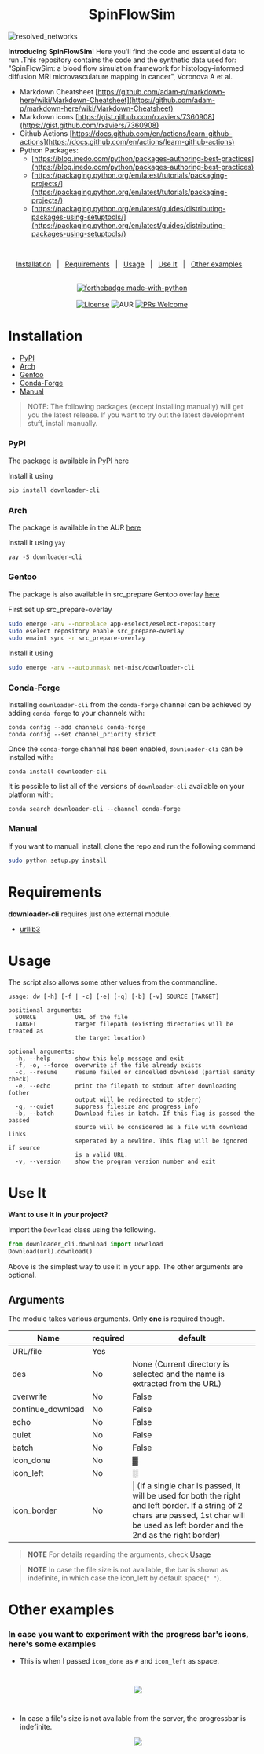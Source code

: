 <h1 align="center">SpinFlowSim</h1>

![resolved_networks](https://github.com/user-attachments/assets/3a79f328-2c27-4dda-b9da-6d8dd5fa3bcb)

</div>

**Introducing SpinFlowSim**! 
Here you'll find the code and essential data to run .This repository contains the code and the synthetic data used for: "SpinFlowSim: a blood flow simulation framework for histology-informed diffusion MRI microvasculature mapping in cancer", Voronova A et al. 

- Markdown Cheatsheet [https://github.com/adam-p/markdown-here/wiki/Markdown-Cheatsheet](https://github.com/adam-p/markdown-here/wiki/Markdown-Cheatsheet)
- Markdown icons [https://gist.github.com/rxaviers/7360908](https://gist.github.com/rxaviers/7360908)
- Github Actions [https://docs.github.com/en/actions/learn-github-actions](https://docs.github.com/en/actions/learn-github-actions)
- Python Packages:
  - [https://blog.inedo.com/python/packages-authoring-best-practices](https://blog.inedo.com/python/packages-authoring-best-practices)
  - [https://packaging.python.org/en/latest/tutorials/packaging-projects/](https://packaging.python.org/en/latest/tutorials/packaging-projects/)
  - [https://packaging.python.org/en/latest/guides/distributing-packages-using-setuptools/](https://packaging.python.org/en/latest/guides/distributing-packages-using-setuptools/)

<div align="center">
<br/>





<a href="#installation">Installation</a>&nbsp;&nbsp;&nbsp;|&nbsp;&nbsp;&nbsp;<a href="#requirements">Requirements</a>&nbsp;&nbsp;&nbsp;|&nbsp;&nbsp;&nbsp;<a href="#usage">Usage</a>&nbsp;&nbsp;&nbsp;|&nbsp;&nbsp;&nbsp;<a href="#use-it">Use It</a>&nbsp;&nbsp;&nbsp;|&nbsp;&nbsp;&nbsp;<a href="#other-examples">Other examples</a>&nbsp;&nbsp;&nbsp;
<br/><br/>

[![forthebadge made-with-python](http://ForTheBadge.com/images/badges/made-with-python.svg)](https://www.python.org/)<br/><br/>
[![License](https://img.shields.io/badge/License-MIT-pink.svg?style=for-the-badge)](LICENSE) ![AUR](https://img.shields.io/aur/version/downloader-cli?style=for-the-badge) [![PRs Welcome](https://img.shields.io/badge/PRs-welcome-purple.svg?style=for-the-badge)](http://makeapullrequest.com)

</div>

# Installation

- [PyPI](#pypi)
- [Arch](#arch)
- [Gentoo](#gentoo)
- [Conda-Forge](#conda-forge)
- [Manual](#manual)

>NOTE: The following packages (except installing manually) will get you the latest release. If you want to try out the latest development stuff, install manually.

### PyPI

The package is available in PyPI [here](https://pypi.org/project/downloader-cli/)

Install it using

```sh
pip install downloader-cli
```

### Arch

The package is available in the AUR [here](https://aur.archlinux.org/packages/downloader-cli/)

Install it using `yay`

```console
yay -S downloader-cli
```

### Gentoo

The package is also available in src_prepare Gentoo overlay [here](https://gitlab.com/src_prepare/src_prepare-overlay/-/tree/master/net-misc/downloader-cli/)

First set up src_prepare-overlay

```sh
sudo emerge -anv --noreplace app-eselect/eselect-repository
sudo eselect repository enable src_prepare-overlay
sudo emaint sync -r src_prepare-overlay
```

Install it using

```sh
sudo emerge -anv --autounmask net-misc/downloader-cli
```

### Conda-Forge

Installing `downloader-cli` from the `conda-forge` channel can be achieved by adding `conda-forge` to your channels with:

```
conda config --add channels conda-forge
conda config --set channel_priority strict
```

Once the `conda-forge` channel has been enabled, `downloader-cli` can be installed with:

```
conda install downloader-cli
```

It is possible to list all of the versions of `downloader-cli` available on your platform with:

```
conda search downloader-cli --channel conda-forge
```

### Manual

If you want to manuall install, clone the repo and run the following command

```sh
sudo python setup.py install
```

# Requirements

**downloader-cli** requires just one external module.

- [urllib3](https://pypi.org/project/urllib3/)

# Usage

The script also allows some other values from the commandline.

```console
usage: dw [-h] [-f | -c] [-e] [-q] [-b] [-v] SOURCE [TARGET]

positional arguments:
  SOURCE           URL of the file
  TARGET           target filepath (existing directories will be treated as
                   the target location)

optional arguments:
  -h, --help       show this help message and exit
  -f, -o, --force  overwrite if the file already exists
  -c, --resume     resume failed or cancelled download (partial sanity check)
  -e, --echo       print the filepath to stdout after downloading (other
                   output will be redirected to stderr)
  -q, --quiet      suppress filesize and progress info
  -b, --batch      Download files in batch. If this flag is passed the passed
                   source will be considered as a file with download links
                   seperated by a newline. This flag will be ignored if source
                   is a valid URL.
  -v, --version    show the program version number and exit

```

# Use It

**Want to use it in your project?**

Import the ```Download``` class using the following.

```python
from downloader_cli.download import Download
Download(url).download()
```

Above is the simplest way to use it in your app. The other arguments are optional.

## Arguments

The module takes various arguments. Only **one** is required though.

| Name | required | default |
|------|----------|---------|
| URL/file  | Yes      |         |
| des  | No       | None (Current directory is selected and the name is extracted from the URL)|
| overwrite| No   | False   |
| continue_download| No | False |
| echo | No | False |
| quiet | No | False |
| batch | No | False |
| icon_done| No   | ▓       |
| icon_left| No   | ░       |
| icon_border| No | \| (If a single char is passed, it will be used for both the right and left border. If a string of 2 chars are passed, 1st char will be used as left border and the 2nd as the right border) |

> **NOTE** For details regarding the arguments, check [Usage](#usage)

> **NOTE** In case the file size is not available, the bar is shown as indefinite, in which case the icon_left
by default space(```" "```).

# Other examples

### In case you want to experiment with the progress bar's icons, here's some examples

- This is when I passed ```icon_done``` as ```#``` and ```icon_left``` as space.

  <div align="center" style="padding-top: 2em !important; padding-bottom: 2em; !important">
      <img src=".github/dw_other.gif">
  </div>

- In case a file's size is not available from the server, the progressbar is indefinite.

  <div align="center">
      <img src=".github/indefinite_bar.gif">
  </div>
